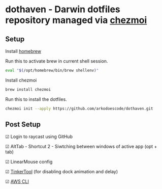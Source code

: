# dothaven - Darwin dotfiles repository managed via [chezmoi](https://www.chezmoi.io)

## Setup

Install [homebrew](https://brew.sh)

Run this to activate brew in current shell session.
```sh
eval "$(/opt/homebrew/bin/brew shellenv)"
```
Install chezmoi
```sh
brew install chezmoi
```

Run this to install the dotfiles.
```sh
chezmoi init --apply https://github.com/arkodoescode/dothaven.git
```

## Post Setup

☑︎ Login to raycast using GitHub

☑︎ AltTab - Shortcut 2 - Siwtching between windows of active app (opt + tab)

☑︎ LinearMouse config

☑︎ [TinkerTool](http://www.bresink.com/osx/0TinkerTool/download.php) (for disabling dock animation and delay)

☑︎ [AWS CLI](https://docs.aws.amazon.com/cli/latest/userguide/getting-started-install.html)

